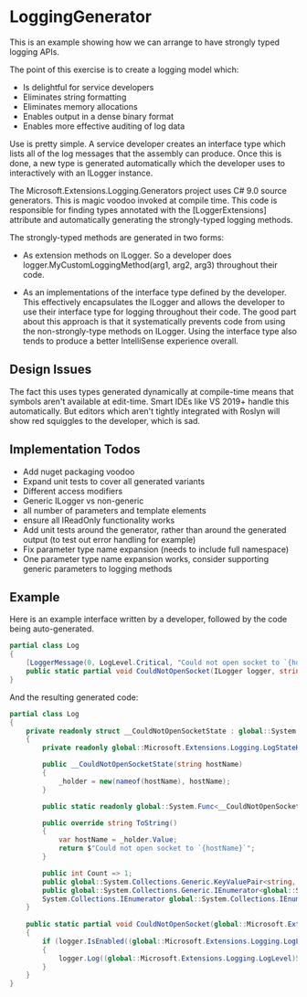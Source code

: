﻿# LoggingGenerator

This is an example showing how we can arrange to have strongly typed logging APIs.

The point of this exercise is to create a logging model which:

* Is delightful for service developers
* Eliminates string formatting
* Eliminates memory allocations
* Enables output in a dense binary format
* Enables more effective auditing of log data

Use is pretty simple. A service developer creates an interface type which lists all of the log messages that the assembly can produce.
Once this is done, a new type is generated automatically which the developer uses to interactively with an ILogger instance. 

The Microsoft.Extensions.Logging.Generators project uses C# 9.0 source generators. This is magic voodoo invoked at compile time. This code is
responsible for finding types annotated with the [LoggerExtensions] attribute and automatically generating the strongly-typed
logging methods.

The strongly-typed methods are generated in two forms:

* As extension methods on ILogger. So a developer does logger.MyCustomLoggingMethod(arg1, arg2, arg3) throughout their code.

* As an implementations of the interface type defined by the developer. This effectively encapsulates the ILogger and allows
the developer to use their interface type for logging throughout their code. The good part about this approach is that it 
systematically prevents code from using the non-strongly-type methods on ILogger. Using the interface type also tends to
produce a better IntelliSense experience overall.

## Design Issues

The fact this uses types generated dynamically at compile-time means
that symbols aren't available at edit-time. Smart IDEs like VS 2019+
handle this automatically. But editors which aren't tightly integrated
with Roslyn will show red squiggles to the developer, which is sad.

## Implementation Todos

* Add nuget packaging voodoo
* Expand unit tests to cover all generated variants
*   Different access modifiers
*   Generic ILogger vs non-generic
*   all number of parameters and template elements
*   ensure all IReadOnly functionality works
* Add unit tests around the generator, rather than around the generated output (to test out error handling for example)
* Fix parameter type name expansion (needs to include full namespace)
*   One parameter type name expansion works, consider supporting generic parameters to logging methods

## Example

Here is an example interface written by a developer, followed by the code being auto-generated.

```csharp
partial class Log
{
    [LoggerMessage(0, LogLevel.Critical, "Could not open socket to `{hostName}`")]
    public static partial void CouldNotOpenSocket(ILogger logger, string hostName);
}
```

And the resulting generated code:


```csharp
partial class Log
{
    private readonly struct __CouldNotOpenSocketState : global::System.Collections.Generic.IReadOnlyList<global::System.Collections.Generic.KeyValuePair<string, object?>>
    {
        private readonly global::Microsoft.Extensions.Logging.LogStateHolder<string> _holder;

        public __CouldNotOpenSocketState(string hostName)
        {
            _holder = new(nameof(hostName), hostName);
        }

        public static readonly global::System.Func<__CouldNotOpenSocketState, global::System.Exception?, string> Format = (s, _) => s.ToString();

        public override string ToString()
        {
            var hostName = _holder.Value;
            return $"Could not open socket to `{hostName}`";
        }

        public int Count => 1;
        public global::System.Collections.Generic.KeyValuePair<string, object?> this[int index] => _holder[index];
        public global::System.Collections.Generic.IEnumerator<global::System.Collections.Generic.KeyValuePair<string, object?>> GetEnumerator() => (global::System.Collections.Generic.IEnumerator<global::System.Collections.Generic.KeyValuePair<string, object?>>)_holder.GetEnumerator();
        System.Collections.IEnumerator global::System.Collections.IEnumerable.GetEnumerator() => GetEnumerator();
    }
            
    public static partial void CouldNotOpenSocket(global::Microsoft.Extensions.Logging.ILogger logger, string hostName)
    {
        if (logger.IsEnabled((global::Microsoft.Extensions.Logging.LogLevel)5))
        {
            logger.Log((global::Microsoft.Extensions.Logging.LogLevel)5, new global::Microsoft.Extensions.Logging.EventId(0, nameof(CouldNotOpenSocket)), new __CouldNotOpenSocketState(hostName), null, __CouldNotOpenSocketState.Format);
        }
    }
}
```
